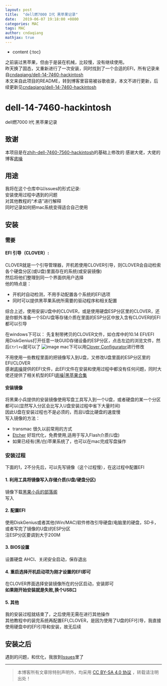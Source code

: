 ```yaml
---
layout: post
title:  "dell燃7000 I代 黑苹果记录"
date:   2019-06-07 19:18:00 +0800
categories: MAC
tags: MAC
author: cndaqiang
mathjax: true
---
```

* content
{:toc}

之前装过黑苹果，但由于是装在机械，比较慢，没有继续使用。<br>
昨天换了固态，又重新进行了一次安装，同时找到了一个合适的EFI，所有记录来自[cndaqiang/dell-14-7460-hackintosh](https://github.com/cndaqiang/dell-14-7460-hackintosh)<br>
本文来自此项目的README，转到博客里容易被谷歌收录，本文不进行更新，后续更新见[cndaqiang/dell-14-7460-hackintosh](https://github.com/cndaqiang/dell-14-7460-hackintosh)



 

# dell-14-7460-hackintosh
dell燃7000 I代 黑苹果记录

## 致谢
本项目是在[zhih-dell-7460-7560-hackintosh](https://github.com/xzhih/dell-7460-7560-hackintosh)的基础上修改的
感谢大佬，大佬的博客[底噪](https://zhih.me)

## 用途
我将在这个仓库中以Issues的形式记录:<br>
安装使用过程中遇到的问题<br>
对其他教程的“术语”进行解释<br>
同时记录如何把mac系统变得适合自己使用

## 安装
### 需要
#### EFI 引导（CLOVER）:<br>
CLOVER就是一个引导管理器，开机若使用CLOVER引导，则CLOVER会自动检索各个硬盘分区(或U盘)里面存在的系统(或安装镜像)<br>
然后将他们整理到同一个界面供用户选择<br>
他的特点是：
- 开机时自动检测，不用手动配置各个系统的EFI选项
- 同时可以提供黑苹果系统所需要的驱动程序和相关配置

综合上述，使用安装U盘中的CLOVER，或是使用硬盘ESP分区里的CLOVER，还是你额外准备一个SD/U盘等存储介质在里面的ESP分区中放入含有CLOVER的EFI都可以引导<br>

在windows下可以：
先复制带拷贝的CLOVER文件，如仓库中的10.14 EFI/EFI<br>
用DiskGenius打开任意一块GUID存储设备的ESP分区，点击左边的浏览文件，然后`Ctrl+v`就可以了
![image](https://user-images.githubusercontent.com/26620270/59099779-bea22180-8956-11e9-84f4-204c99ad9174.png)
mac下可以用[Clover Configurator](https://mackie100projects.altervista.org/download-clover-configurator/)进行修改

不用使用一些教程里面的把镜像写入到U盘，又修改U盘里面的ESP分区里的EFI/CLOVER<br>
感谢[底噪](https://zhih.me)提供的EFI文件，此EFI文件在安装和使用过程中都没有任何问题，同时大佬还提供了相关机型的EFI[底噪|黑苹果合集](https://zhih.me/hackintosh/#/)

#### 安装镜像
将黑果小兵提供的安装镜像使用写盘工具写入到一个U盘，或者硬盘的某一个分区都可以(显然写入分区会比写入U盘安装过程中省下大量时间)<br>
因此U盘在安装过程也不是必须的，而且U盘比硬盘的速度慢<br>
写入镜像的方法：
- transmac 很久以前常用的方式
- [Etcher](https://www.balena.io/etcher/) 好现代化，免费使用,适用于写入Flash介质(U盘)
- 如果已经有(黑/白)苹果系统了，也可以在mac完成写盘操作

### 安装过程
下面的1，2不分先后，可以先写镜像（这个过程慢），在这过程中配置EFI
#### 1. 利用工具将镜像写入存储介质(U盘/硬盘分区)
镜像下载[黑果小兵的部落阁](https://blog.daliansky.net/categories/%E4%B8%8B%E8%BD%BD/%E9%95%9C%E5%83%8F/)<br>
写入

#### 2. 配置EFI
使用DiskGenius或者其他(Win/MAC)软件修改引导硬盘(电脑里的硬盘，SD卡，或者写完了镜像的U盘)的ESP分区<br>
注ESP分区要调到大于200M

#### 3. BIOS设置
设置硬盘 AHCI、关闭安全启动，保存退出

#### 4. 重启选择开机启动项为刚才设置的EFI即可
在CLOVER界面选择安装镜像所在的分区启动，安装即可<br>
**如果刚开始安装就是失败,换个USB口**

#### 5. 其他
我的安装过程就结束了，之后使用无需在进行其他操作<br>
其他教程中的装完系统再配置EFI,CLOVER，是因为使用了U盘的EFI引导，我直接使用硬盘中的EFI引导和安装，故无后续

## 安装之后
遇到的问题，和优化，我放到[Issues](https://github.com/cndaqiang/dell-14-7460-hackintosh/issues)里了





------
>本博客所有文章除特别声明外，均采用 [CC BY-SA 4.0 协议](https://creativecommons.org/licenses/by-sa/4.0/deed.zh) ，转载请注明出处！
